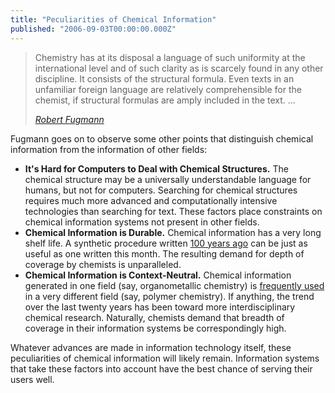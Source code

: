 ```yaml
---
title: "Peculiarities of Chemical Information"
published: "2006-09-03T00:00:00.000Z"
---
```


>Chemistry has at its disposal a language of such uniformity at the international level and of such clarity as is scarcely found in any other discipline. It consists of the structural formula. Even texts in an unfamiliar foreign language are relatively comprehensible for the chemist, if structural formulas are amply included in the text. ...
>
><cite>[Robert Fugmann](http://dx.doi.org/10.1021/ci00047a008)</cite>

Fugmann goes on to observe some other points that distinguish chemical information from the information of other fields:

- **It's Hard for Computers to Deal with Chemical Structures.** The chemical structure may be a universally understandable language for humans, but not for computers. Searching for chemical structures requires much more advanced and computationally intensive technologies than searching for text. These factors place constraints on chemical information systems not present in other fields.
- **Chemical Information is Durable.** Chemical information has a very long shelf life. A synthetic procedure written <a href="http://dx.doi.org/10.1021/ja01968a012">100 years ago</a> can be just as useful as one written this month. The resulting demand for depth of coverage by chemists is unparalleled.
- **Chemical Information is Context-Neutral.** Chemical information generated in one field (say, organometallic chemistry) is <a href="http://nobelprize.org/nobel_prizes/chemistry/laureates/2005/grubbs-lecture.html">frequently used</a> in a very different field (say, polymer chemistry). If anything, the trend over the last twenty years has been toward more interdisciplinary chemical research. Naturally, chemists demand that breadth of coverage in their information systems be correspondingly high.

Whatever advances are made in information technology itself, these peculiarities of chemical information will likely remain. Information systems that take these factors into account have the best chance of serving their users well.